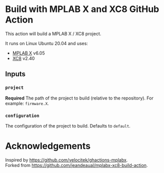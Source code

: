 # Build with MPLAB X and XC8 GitHub Action

This action will build a MPLAB X / XC8 project.

It runs on Linux Ubuntu 20.04 and uses:

* [MPLAB X](https://www.microchip.com/en-us/development-tools-tools-and-software/mplab-x-ide) v6.05
* [XC8](https://www.microchip.com/en-us/development-tools-tools-and-software/mplab-xc-compilers) v2.40

## Inputs

### `project`

**Required** The path of the project to build (relative to the repository). For example: `firmware.X`.

### `configuration`

The configuration of the project to build. Defaults to `default`.

<!-- ## Example Usage

Add the following `.github/workflows/build.yml` file to your project:

```yaml
name: Build
on:
  push:
    branches:
      - master
  pull_request:
    branches:
      - master
jobs:
  build:
    name: Build the project
    runs-on: ubuntu-latest
    steps:
      - name: Download the source code
        uses: actions/checkout@v1
      - name: Build
        uses: JolonB/mplabv6.05-xc8-build-action@v0.2.0
        with:
          project: firmware.X
          configuration: default
``` -->

# Acknowledgements

Inspired by <https://github.com/velocitek/ghactions-mplabx>.  
Forked from <https://github.com/jeandeaual/mplabx-xc8-build-action>.